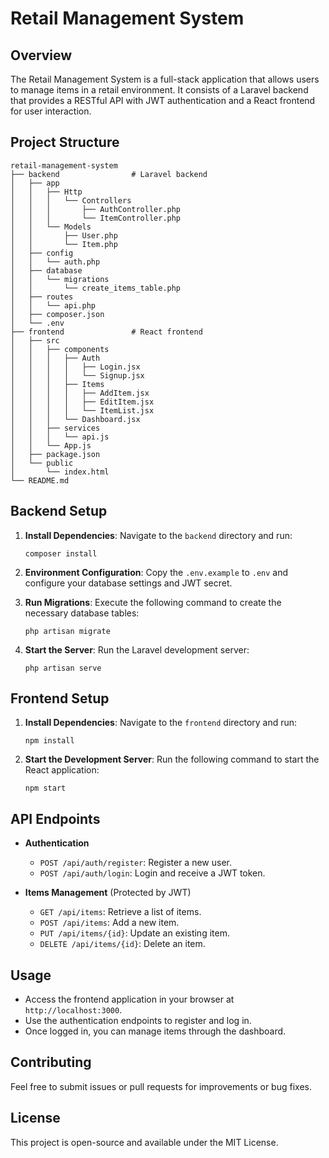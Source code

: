 # Retail Management System

## Overview
The Retail Management System is a full-stack application that allows users to manage items in a retail environment. It consists of a Laravel backend that provides a RESTful API with JWT authentication and a React frontend for user interaction.

## Project Structure
```
retail-management-system
├── backend                # Laravel backend
│   ├── app
│   │   ├── Http
│   │   │   └── Controllers
│   │   │       ├── AuthController.php
│   │   │       └── ItemController.php
│   │   └── Models
│   │       ├── User.php
│   │       └── Item.php
│   ├── config
│   │   └── auth.php
│   ├── database
│   │   └── migrations
│   │       └── create_items_table.php
│   ├── routes
│   │   └── api.php
│   ├── composer.json
│   └── .env
├── frontend               # React frontend
│   ├── src
│   │   ├── components
│   │   │   ├── Auth
│   │   │   │   ├── Login.jsx
│   │   │   │   └── Signup.jsx
│   │   │   ├── Items
│   │   │   │   ├── AddItem.jsx
│   │   │   │   ├── EditItem.jsx
│   │   │   │   └── ItemList.jsx
│   │   │   └── Dashboard.jsx
│   │   ├── services
│   │   │   └── api.js
│   │   └── App.js
│   ├── package.json
│   └── public
│       └── index.html
└── README.md
```

## Backend Setup
1. **Install Dependencies**: Navigate to the `backend` directory and run:
   ```
   composer install
   ```

2. **Environment Configuration**: Copy the `.env.example` to `.env` and configure your database settings and JWT secret.

3. **Run Migrations**: Execute the following command to create the necessary database tables:
   ```
   php artisan migrate
   ```

4. **Start the Server**: Run the Laravel development server:
   ```
   php artisan serve
   ```

## Frontend Setup
1. **Install Dependencies**: Navigate to the `frontend` directory and run:
   ```
   npm install
   ```

2. **Start the Development Server**: Run the following command to start the React application:
   ```
   npm start
   ```

## API Endpoints
- **Authentication**
  - `POST /api/auth/register`: Register a new user.
  - `POST /api/auth/login`: Login and receive a JWT token.

- **Items Management** (Protected by JWT)
  - `GET /api/items`: Retrieve a list of items.
  - `POST /api/items`: Add a new item.
  - `PUT /api/items/{id}`: Update an existing item.
  - `DELETE /api/items/{id}`: Delete an item.

## Usage
- Access the frontend application in your browser at `http://localhost:3000`.
- Use the authentication endpoints to register and log in.
- Once logged in, you can manage items through the dashboard.

## Contributing
Feel free to submit issues or pull requests for improvements or bug fixes. 

## License
This project is open-source and available under the MIT License.